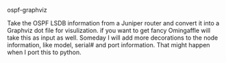  ospf-graphviz

 Take the OSPF LSDB information from a Juniper router and convert it
 into a Graphviz dot file for visulization.  if you want to get fancy
 Omingaffle will take this as input as well.  Someday I will add more
 decorations to the node information, like model, serial# and port
 information.  That might happen when I port this to python.
